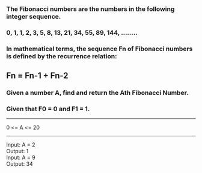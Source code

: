 ### The Fibonacci numbers are the numbers in the following integer sequence.

### 0, 1, 1, 2, 3, 5, 8, 13, 21, 34, 55, 89, 144, ……..

### In mathematical terms, the sequence Fn of Fibonacci numbers is defined by the recurrence relation:

## Fn = Fn-1 + Fn-2

### Given a number A, find and return the Ath Fibonacci Number.

### Given that F0 = 0 and F1 = 1.

<hr>

0 <= A <= 20

<hr>
Input: A = 2<br>
Output: 1<br>
Input: A = 9<br>
Output: 34
